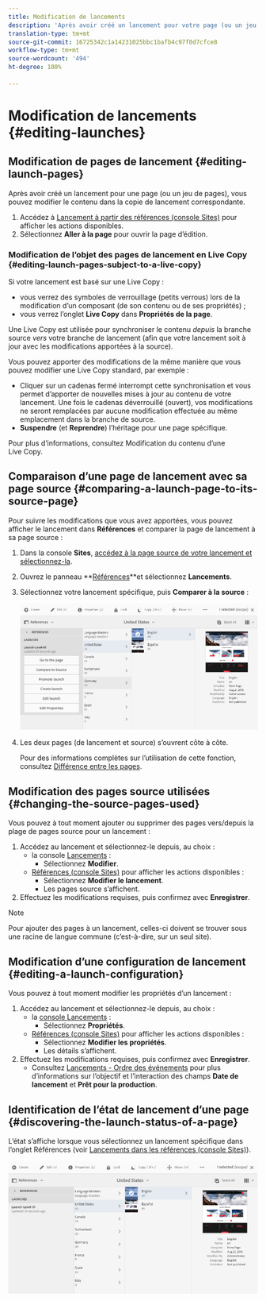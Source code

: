 ```yaml
---
title: Modification de lancements
description: 'Après avoir créé un lancement pour votre page (ou un jeu de pages), vous pouvez modifier le contenu dans la copie de lancement de la ou des pages. '
translation-type: tm+mt
source-git-commit: 16725342c1a14231025bbc1bafb4c97f0d7cfce8
workflow-type: tm+mt
source-wordcount: '494'
ht-degree: 100%

---
```



# Modification de lancements {#editing-launches}

## Modification de pages de lancement {#editing-launch-pages}

Après avoir créé un lancement pour une page (ou un jeu de pages), vous pouvez modifier le contenu dans la copie de lancement correspondante.

1. Accédez à [Lancement à partir des références (console Sites)](/help/sites-cloud/authoring/launches/overview.md#launches-in-references-sites-console) pour afficher les actions disponibles.
1. Sélectionnez **Aller à la page** pour ouvrir la page d’édition.

### Modification de l’objet des pages de lancement en Live Copy   {#editing-launch-pages-subject-to-a-live-copy}

Si votre lancement est basé sur une Live Copy :<!--If your launch is based upon a [live copy](/help/sites-administering/msm.md) then you will:-->

* vous verrez des symboles de verrouillage (petits verrous) lors de la modification d’un composant (de son contenu ou de ses propriétés) ;
* vous verrez l’onglet **Live Copy** dans **Propriétés de la page**.

Une Live Copy est utilisée pour synchroniser le contenu *depuis* la branche source *vers* votre branche de lancement (afin que votre lancement soit à jour avec les modifications apportées à la source).

Vous pouvez apporter des modifications de la même manière que vous pouvez modifier une Live Copy standard, par exemple :

* Cliquer sur un cadenas fermé interrompt cette synchronisation et vous permet d’apporter de nouvelles mises à jour au contenu de votre lancement. Une fois le cadenas déverrouillé (ouvert), vos modifications ne seront remplacées par aucune modification effectuée au même emplacement dans la branche de source.
* **Suspendre** (et **Reprendre**) l’héritage pour une page spécifique.

Pour plus d’informations, consultez Modification du contenu d’une Live Copy. <!--See [Changing Live Copy Content](/help/sites-administering/msm-livecopy.md#changing-live-copy-content) for further information.-->

## Comparaison d’une page de lancement avec sa page source {#comparing-a-launch-page-to-its-source-page}

Pour suivre les modifications que vous avez apportées, vous pouvez afficher le lancement dans **Références** et comparer la page de lancement à sa page source :

1. Dans la console **Sites**, [accédez à la page source de votre lancement et sélectionnez-la](/help/sites-cloud/authoring/getting-started/basic-handling.md#viewing-and-selecting-resources).
1. Ouvrez le panneau **[Références](/help/sites-cloud/authoring/getting-started/basic-handling.md#references)**et sélectionnez **Lancements**.
1. Sélectionnez votre lancement spécifique, puis **Comparer à la source** :

   ![Comparaison du lancement à la source](/help/sites-cloud/authoring/assets/launches-compare.png)

1. Les deux pages (de lancement et source) s’ouvrent côte à côte.

   Pour des informations complètes sur l’utilisation de cette fonction, consultez [Différence entre les pages](/help/sites-cloud/authoring/features/page-diff.md).

## Modification des pages source utilisées {#changing-the-source-pages-used}

Vous pouvez à tout moment ajouter ou supprimer des pages vers/depuis la plage de pages source pour un lancement : 

1. Accédez au lancement et sélectionnez-le depuis, au choix :
   * la console [Lancements](/help/sites-cloud/authoring/launches/overview.md#the-launches-console) :
      * Sélectionnez **Modifier**.
   * [Références (console Sites)](/help/sites-cloud/authoring/launches/overview.md#launches-in-references-sites-console) pour afficher les actions disponibles :
      * Sélectionnez **Modifier le lancement**. 
      * Les pages source s’affichent.
1. Effectuez les modifications requises, puis confirmez avec **Enregistrer**.

>[!NOTE]
>
>Pour ajouter des pages à un lancement, celles-ci doivent se trouver sous une racine de langue commune (c’est-à-dire, sur un seul site).

## Modification d’une configuration de lancement   {#editing-a-launch-configuration}

Vous pouvez à tout moment modifier les propriétés d’un lancement : 

1. Accédez au lancement et sélectionnez-le depuis, au choix :
   * la [console Lancements](/help/sites-cloud/authoring/launches/overview.md#the-launches-console) :
      * Sélectionnez **Propriétés**.
   * [Références (console Sites)](/help/sites-cloud/authoring/launches/overview.md#launches-in-references-sites-console) pour afficher les actions disponibles :
      * Sélectionnez **Modifier les propriétés**. 
      * Les détails s’affichent.
1. Effectuez les modifications requises, puis confirmez avec **Enregistrer**.
   * Consultez [Lancements - Ordre des événements](/help/sites-cloud/authoring/launches/overview.md#launches-the-order-of-events) pour plus d’informations sur l’objectif et l’interaction des champs **Date de lancement** et **Prêt pour la production**.

## Identification de l’état de lancement d’une page   {#discovering-the-launch-status-of-a-page}

L’état s’affiche lorsque vous sélectionnez un lancement spécifique dans l’onglet Références (voir [Lancements dans les références (console Sites)](/help/sites-cloud/authoring/launches/overview.md#launches-in-references-sites-console)).

![Découverte de l’état de lancement](/help/sites-cloud/authoring/assets/launches-status.png)
